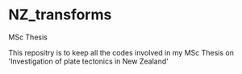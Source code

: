 # NZ_transforms
MSc Thesis

This repositry is to keep all the codes involved in my MSc Thesis on 'Investigation of plate tectonics in New Zealand'

